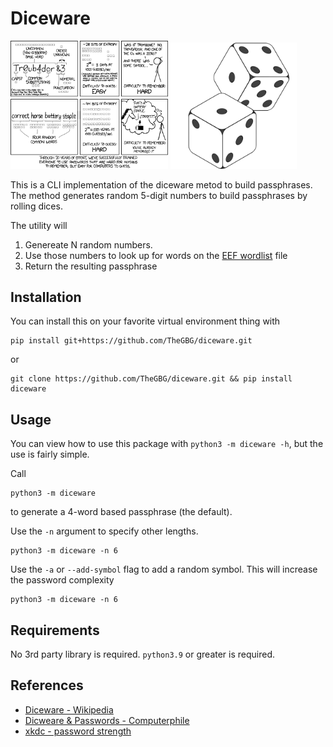 # Diceware

<p float="left">
    <img src="img/password_strength.png" width="50%">
    <img src="img/dices.png" width="40%">
</p>

This is a CLI implementation of the diceware metod to build passphrases.
The method generates random 5-digit numbers to build passphrases by rolling dices.

The utility will

1. Genereate N random numbers.
2. Use those numbers to look up for words on the [EEF wordlist](https://www.eff.org/files/2016/07/18/eff_large_wordlist.txt) file
3. Return the resulting passphrase


## Installation

You can install this on your favorite virtual environment thing with

```
pip install git+https://github.com/TheGBG/diceware.git
```

or

```
git clone https://github.com/TheGBG/diceware.git && pip install diceware
```

## Usage

You can view how to use this package with `python3 -m diceware -h`, but the use
is fairly simple.

Call

```
python3 -m diceware
```

to generate a 4-word based passphrase (the default).

Use the `-n` argument to specify other lengths.

```
python3 -m diceware -n 6
```

Use the `-a` or `--add-symbol` flag to add a random symbol. This will increase
the password complexity

```
python3 -m diceware -n 6
```

## Requirements

No 3rd party library is required. `python3.9` or greater is required.

## References

- [Diceware - Wikipedia](https://en.wikipedia.org/wiki/Diceware)
- [Dicweare & Passwords - Computerphile](https://www.youtube.com/watch?v=Pe_3cFuSw1E&ab_channel=Computerphile)
- [xkdc - password strength](https://xkcd.com/936/)